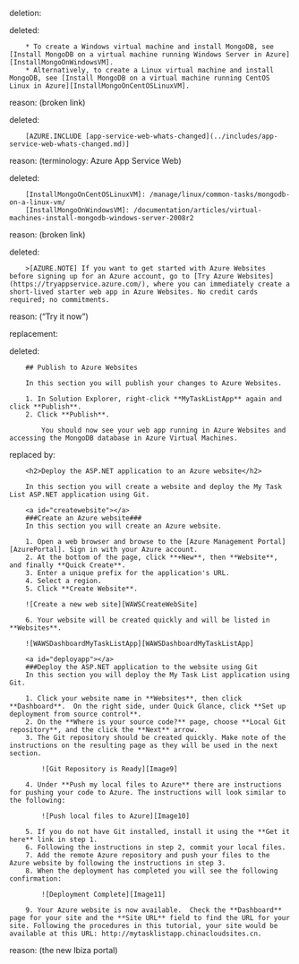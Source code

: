 deletion:

deleted:

		* To create a Windows virtual machine and install MongoDB, see [Install MongoDB on a virtual machine running Windows Server in Azure][InstallMongoOnWindowsVM].
		* Alternatively, to create a Linux virtual machine and install MongoDB, see [Install MongoDB on a virtual machine running CentOS Linux in Azure][InstallMongoOnCentOSLinuxVM].

reason: (broken link)

deleted:

		[AZURE.INCLUDE [app-service-web-whats-changed](../includes/app-service-web-whats-changed.md)]

reason: (terminology: Azure App Service Web)

deleted:

		[InstallMongoOnCentOSLinuxVM]: /manage/linux/common-tasks/mongodb-on-a-linux-vm/
		[InstallMongoOnWindowsVM]: /documentation/articles/virtual-machines-install-mongodb-windows-server-2008r2

reason: (broken link)

deleted:

		>[AZURE.NOTE] If you want to get started with Azure Websites before signing up for an Azure account, go to [Try Azure Websites](https://tryappservice.azure.com/), where you can immediately create a short-lived starter web app in Azure Websites. No credit cards required; no commitments.

reason: (“Try it now”)

replacement:

deleted:

		## Publish to Azure Websites
		
		In this section you will publish your changes to Azure Websites.
		
		1. In Solution Explorer, right-click **MyTaskListApp** again and click **Publish**.
		2. Click **Publish**.
		
			You should now see your web app running in Azure Websites and accessing the MongoDB database in Azure Virtual Machines.

replaced by:

		<h2>Deploy the ASP.NET application to an Azure website</h2>
		
		In this section you will create a website and deploy the My Task List ASP.NET application using Git.
		
		<a id="createwebsite"></a> 
		###Create an Azure website###
		In this section you will create an Azure website.
		
		1. Open a web browser and browse to the [Azure Management Portal][AzurePortal]. Sign in with your Azure account. 
		2. At the bottom of the page, click **+New**, then **Website**, and finally **Quick Create**.
		3. Enter a unique prefix for the application's URL.
		4. Select a region.
		5. Click **Create Website**.
		
		![Create a new web site][WAWSCreateWebSite]
		
		6. Your website will be created quickly and will be listed in **Websites**.
		
		![WAWSDashboardMyTaskListApp][WAWSDashboardMyTaskListApp]
		
		<a id="deployapp"></a> 
		###Deploy the ASP.NET application to the website using Git
		In this section you will deploy the My Task List application using Git.
		
		1. Click your website name in **Websites**, then click **Dashboard**.  On the right side, under Quick Glance, click **Set up deployment from source control**.
		2. On the **Where is your source code?** page, choose **Local Git repository**, and the click the **Next** arrow. 
		3. The Git repository should be created quickly. Make note of the instructions on the resulting page as they will be used in the next section.
		
			![Git Repository is Ready][Image9]
		
		4. Under **Push my local files to Azure** there are instructions for pushing your code to Azure. The instructions will look similar to the following:
		
			![Push local files to Azure][Image10]
			
		5. If you do not have Git installed, install it using the **Get it here** link in step 1.
		6. Following the instructions in step 2, commit your local files.  
		7. Add the remote Azure repository and push your files to the Azure website by following the instructions in step 3.
		8. When the deployment has completed you will see the following confirmation:
		
			![Deployment Complete][Image11]
		
		9. Your Azure website is now available.  Check the **Dashboard** page for your site and the **Site URL** field to find the URL for your site. Following the procedures in this tutorial, your site would be available at this URL: http://mytasklistapp.chinacloudsites.cn.

reason: (the new Ibiza portal)


